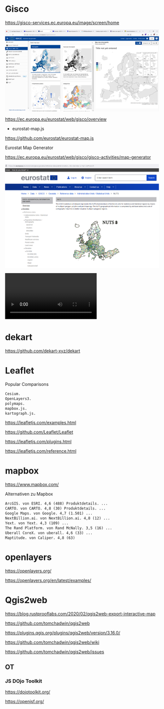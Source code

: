 
# Gisco


https://gisco-services.ec.europa.eu/image/screen/home

![](../pics/20231107115514_image_gisco.png)

https://ec.europa.eu/eurostat/web/gisco/overview

- eurostat-map.js

https://github.com/eurostat/eurostat-map.js

Eurostat Map Generator 

https://ec.europa.eu/eurostat/web/gisco/gisco-activities/map-generator


![](../pics/20231107120819_eurostat_nuts.png)

<video src="2023-11-07-12-06-23.mp4" controls title="Title"></video>

# dekart

https://github.com/dekart-xyz/dekart

# Leaflet 
Popular Comparisons

    Cesium.
    OpenLayers3.
    polymaps.
    mapbox.js.
    kartograph.js.

<https://leafletjs.com/examples.html>

<https://github.com/Leaflet/Leaflet>

<https://leafletjs.com/plugins.html>

<https://leafletjs.com/reference.html>


# mapbox

https://www.mapbox.com/

Alternativen zu Mapbox

    ArcGIS. von ESRI. 4,6 (488) Produktdetails. ...
    CARTO. von CARTO. 4,8 (30) Produktdetails. ...
    Google Maps. von Google. 4,7 (1.501) ...
    NextBillion.ai. von NextBillion.ai. 4,8 (12) ...
    Yext. von Yext. 4,3 (109) ...
    The Rand Platform. von Rand McNally. 3,5 (16) ...
    Uberall CoreX. von uberall. 4,6 (33) ...
    Maptitude. von Caliper. 4,8 (63)

# openlayers

<https://openlayers.org/>

<https://openlayers.org/en/latest/examples/>

# Qgis2web 

<https://blog.rustprooflabs.com/2020/02/qgis2web-export-interactive-map>

<https://github.com/tomchadwin/qgis2web>

<https://plugins.qgis.org/plugins/qgis2web/version/3.16.0/>

<https://github.com/tomchadwin/qgis2web/wiki>

<https://github.com/tomchadwin/qgis2web/issues>


## OT

### JS DOjo Toolkit

https://dojotoolkit.org/

https://openjsf.org/ 